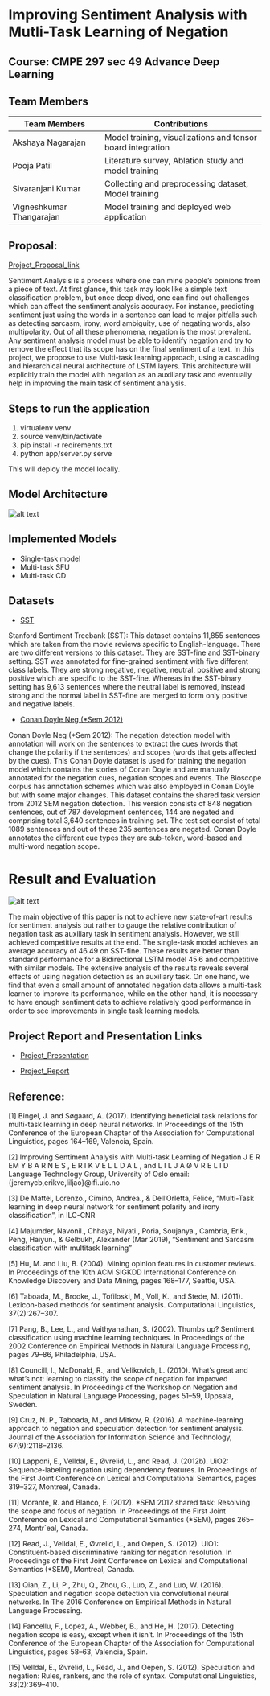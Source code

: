# Improving Sentiment Analysis with Mutli-Task Learning of Negation

## Course: CMPE 297 sec 49 Advance Deep Learning

## Team Members

Team Members | Contributions | 
--- | --- | 
Akshaya Nagarajan |  Model training, visualizations and tensor board integration |
Pooja Patil |  Literature survey, Ablation study and model training   |
Sivaranjani Kumar |  Collecting and preprocessing dataset, Model training   |
Vigneshkumar Thangarajan |  Model training and deployed web application   |

## Proposal: 

[Project_Proposal_link](https://github.com/TheExpendablesEmergingTechnologies/EmergingTechnologies/blob/main/Documents/ProjectProposal.pdf)

Sentiment Analysis is a process where one can mine people’s opinions from a piece of text. At first glance, this task may look like a simple text classification problem, but once deep dived, one can find out challenges which can affect the sentiment analysis accuracy. For instance, predicting sentiment just using the words in a sentence can lead to major pitfalls such as detecting sarcasm, irony, word ambiguity, use of negating words, also multipolarity. Out of all these phenomena, negation is the most prevalent. Any sentiment analysis model must be able to identify negation and try to remove the effect that its scope has on the final sentiment of a text. In this project, we propose to use Multi-task learning approach, using a cascading and hierarchical neural architecture of LSTM layers. This architecture will explicitly train the model with negation as an auxiliary task and eventually help in improving the main task of sentiment analysis. 

## Steps to run the application
1. virtualenv venv
2. source venv/bin/activate
3. pip install -r reqirements.txt
4. python app/server.py serve

This will deploy the model locally.

## Model Architecture

![alt text](https://github.com/TheExpendablesEmergingTechnologies/EmergingTechnologies/blob/main/arch.png)

## Implemented Models

- Single-task model
- Multi-task SFU
- Multi-task CD

## Datasets

- [SST](https://nlp.stanford.edu/sentiment/treebank.html)

Stanford Sentiment Treebank (SST): This dataset contains 11,855 sentences which are taken from the movie reviews specific to English-language. There are two different versions to this dataset. They are SST-fine and SST-binary setting. SST was annotated for fine-grained sentiment with five different class labels. They are strong negative, negative, neutral, positive and strong positive which are specific to the SST-fine. Whereas in the SST-binary setting has 9,613 sentences where the neutral label is removed, instead strong and the normal label in SST-fine are merged to form only positive and negative labels. 

- [Conan Doyle Neg (*Sem 2012)](https://www.clips.uantwerpen.be/sem2012-st-neg/)

Conan Doyle Neg (*Sem 2012): The negation detection model with annotation will work on the sentences to extract the cues (words that change the polarity if the sentences) and scopes (words that gets affected by the cues). This Conan Doyle dataset is used for training the negation model which contains the stories of Conan Doyle and are manually annotated for the negation cues, negation scopes and events. The Bioscope corpus has annotation schemes which was also employed in Conan Doyle but with some major changes. This dataset contains the shared task version from 2012 SEM negation detection. This version consists of 848 negation sentences, out of 787 development sentences, 144 are negated and comprising total 3,640 sentences in training set. The test set consist of total 1089 sentences and out of these 235 sentences are negated. Conan Doyle annotates the different cue types they are sub-token, word-based and multi-word negation scope.  

# Result and Evaluation

![alt text](https://github.com/TheExpendablesEmergingTechnologies/EmergingTechnologies/blob/main/training.png)

The main objective of this paper is not to achieve new state-of-art results for sentiment analysis but rather to gauge the relative contribution of negation task as auxiliary task in sentiment analysis. However, we still achieved competitive results at the end. The single-task model achieves an average accuracy of 46.49 on SST-fine. These results are better than standard performance for a Bidirectional LSTM model 45.6 and competitive with similar models. The extensive analysis of the results reveals several effects of using negation detection as an auxiliary task. On one hand, we find that even a small amount of annotated negation data allows a multi-task learner to improve its performance, while on the other hand, it is necessary to have enough sentiment data to achieve relatively good performance in order to see improvements in single task learning models.

## Project Report and Presentation Links

- [Project_Presentation](https://github.com/TheExpendablesEmergingTechnologies/EmergingTechnologies/tree/main/Documents)

- [Project_Report](https://github.com/TheExpendablesEmergingTechnologies/EmergingTechnologies/tree/main/Documents)

## Reference: 

[1] Bingel, J. and Søgaard, A. (2017). Identifying beneficial task relations for multi-task learning in deep neural networks. In Proceedings of the 15th Conference of the European Chapter of the Association for Computational Linguistics, pages 164–169, Valencia, Spain. 

[2] Improving Sentiment Analysis with Multi-task Learning of Negation J E R EM Y B A R N E S , E R I K V E L L D A L , and L I L J A Ø V R E L I D Language Technology Group, University of Oslo email: {jeremycb,erikve,liljao}@ifi.uio.no 

[3] De Mattei, Lorenzo., Cimino, Andrea., & Dell’Orletta, Felice, “Multi-Task learning in deep neural network for sentiment polarity and irony classification”, in ILC-CNR 

[4] Majumder, Navonil., Chhaya, Niyati., Poria, Soujanya., Cambria, Erik., Peng, Haiyun., & Gelbukh, Alexander (Mar 2019), “Sentiment and Sarcasm classification with multitask learning” 

[5] Hu, M. and Liu, B. (2004). Mining opinion features in customer reviews. In Proceedings of the 10th ACM SIGKDD International Conference on Knowledge Discovery and Data Mining, pages 168–177, Seattle, USA. 

[6] Taboada, M., Brooke, J., Tofiloski, M., Voll, K., and Stede, M. (2011). Lexicon-based methods for sentiment analysis. Computational Linguistics, 37(2):267–307. 

[7] Pang, B., Lee, L., and Vaithyanathan, S. (2002). Thumbs up? Sentiment classification using machine learning techniques. In Proceedings of the 2002 Conference on Empirical Methods in Natural Language Processing, pages 79–86, Philadelphia, USA. 

[8] Councill, I., McDonald, R., and Velikovich, L. (2010). What’s great and what’s not: learning to classify the scope of negation for improved sentiment analysis. In Proceedings of the Workshop on Negation and Speculation in Natural Language Processing, pages 51–59, Uppsala, Sweden. 

[9] Cruz, N. P., Taboada, M., and Mitkov, R. (2016). A machine-learning approach to negation and speculation detection for sentiment analysis. Journal of the Association for Information Science and Technology, 67(9):2118–2136. 

[10] Lapponi, E., Velldal, E., Øvrelid, L., and Read, J. (2012b). UiO2: Sequence-labeling negation using dependency features. In Proceedings of the First Joint Conference on Lexical and Computational Semantics, pages 319–327, Montreal, Canada. 

[11] Morante, R. and Blanco, E. (2012). *SEM 2012 shared task: Resolving the scope and focus of negation. In Proceedings of the First Joint Conference on Lexical and Computational Semantics (*SEM), pages 265–274, Montr´eal, Canada. 

[12] Read, J., Velldal, E., Øvrelid, L., and Oepen, S. (2012). UiO1: Constituent-based discriminative ranking for negation resolution. In Proceedings of the First Joint Conference on Lexical and Computational Semantics (*SEM), Montreal, Canada. 

[13] Qian, Z., Li, P., Zhu, Q., Zhou, G., Luo, Z., and Luo, W. (2016). Speculation and negation scope detection via convolutional neural networks. In The 2016 Conference on Empirical Methods in Natural Language Processing. 

[14] Fancellu, F., Lopez, A., Webber, B., and He, H. (2017). Detecting negation scope is easy, except when it isn’t. In Proceedings of the 15th Conference of the European Chapter of the Association for Computational Linguistics, pages 58–63, Valencia, Spain. 

[15] Velldal, E., Øvrelid, L., Read, J., and Oepen, S. (2012). Speculation and negation: Rules, rankers, and the role of syntax. Computational Linguistics, 38(2):369–410. 
